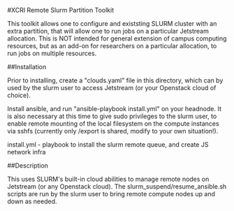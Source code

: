 #XCRI Remote Slurm Partition Toolkit

This toolkit allows one to configure and existsting SLURM cluster with an extra
partition, that will allow one to run jobs on a particular Jetstream allocation.
This is NOT intended for general extension of campus computing resources, but as
an add-on for researchers on a particular allocation, to run jobs on multiple 
resources.

##Installation

Prior to installing, create a "clouds.yaml" file in this directory, which can by used
by the slurm user to access Jetstream (or your Openstack cloud of choice).

Install ansible, and run "ansible-playbook install.yml" on your headnode. It is also
necessary at this time to give sudo privileges to the slurm user, to enable remote
mounting of the local filesystem on the compute instances via sshfs 
(currently only /export is shared, modify to your own situation!).

install.yml - playbook to install the slurm remote queue, and create JS network infra

##Description

This uses SLURM's built-in cloud abilities to manage remote nodes on Jetstream
(or any Openstack cloud). The slurm_suspend/resume_ansible.sh scripts are run
by the slurm user to bring remote compute nodes up and down as needed.
